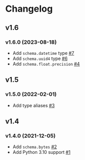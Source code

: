 # Changelog

## v1.6

### v1.6.0 (2023-08-18)

- Add `schema.datetime` type [#7](https://github.com/tsv1/valera/pull/7)
- Add `schema.uuid4` type [#6](https://github.com/tsv1/valera/pull/6)
- Add `schema.float.precision` [#4](https://github.com/tsv1/valera/pull/4)

## v1.5

### v1.5.0 (2022-02-01)

- Add type aliases [#3](https://github.com/tsv1/valera/pull/3)

## v1.4

### v1.4.0 (2021-12-05)

- Add `schema.bytes` [#2](https://github.com/tsv1/valera/pull/2)
- Add Python 3.10 support [#1](https://github.com/tsv1/valera/pull/1)
